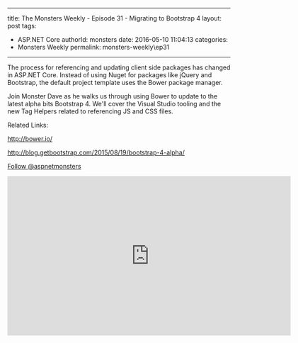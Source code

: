 
---
title: The Monsters Weekly - Episode 31 -  Migrating to Bootstrap 4
layout: post
tags: 
  - ASP.NET Core
authorId: monsters
date: 2016-05-10 11:04:13
categories:
  - Monsters Weekly
permalink: monsters-weekly\ep31
---

<p>The process for referencing and updating client side packages has changed in ASP.NET Core. Instead of using Nuget for packages like&nbsp;jQuery and Bootstrap, the default project template uses the Bower package manager.</p><p>Join Monster Dave as he walks us through using Bower to update to the latest alpha bits Bootstrap 4. We'll cover the Visual Studio tooling and the new Tag Helpers related to referencing JS and CSS files.&nbsp;</p><p>Related Links:</p><p><a href="http://bower.io/">http://bower.io/</a></p><p><a href="http://blog.getbootstrap.com/2015/08/19/bootstrap-4-alpha/">http://blog.getbootstrap.com/2015/08/19/bootstrap-4-alpha/</a></p><p><a class="twitter-follow-button" href="https://twitter.com/aspnetmonsters">Follow @aspnetmonsters</a></p> 


<iframe src='https://channel9.msdn.com/Series/aspnetmonsters/Episode-31-Migrating-to-Bootstrap-4/player' width='640' height='360' allowFullScreen frameBorder='0'></iframe>
